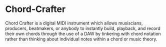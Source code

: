 # Chord-Crafter
Chord Crafter is a digital MIDI instrument which allows musiscians, producers, beatmakers, or anybody to instantly build, playback, and record their own chords through the use of a DAW by tinkering with chord notation rather than thinking about individual notes within a chord or music theory.
